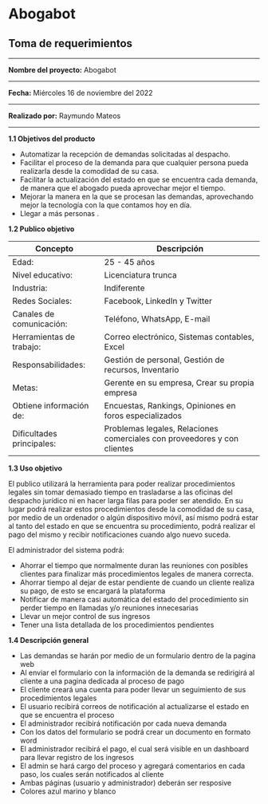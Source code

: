 # Abogabot

## Toma de requerimientos

---

**Nombre del proyecto:** Abogabot

---

**Fecha:** Miércoles 16 de noviembre del 2022

---

**Realizado por:** Raymundo Mateos

---

**1.1 Objetivos del producto**

- Automatizar la recepción de demandas solicitadas al despacho.
- Facilitar el proceso de la demanda para que cualquier persona pueda realizarla desde la comodidad de su casa.
- Facilitar la actualización del estado en que se encuentra cada demanda, de manera que el abogado pueda aprovechar mejor el tiempo.
- Mejorar la manera en la que se procesan las demandas, aprovechando mejor la tecnología con la que contamos hoy en día.
- Llegar a más personas .

**1.2 Publico objetivo**

| Concepto | Descripción |
| --- | --- |
| Edad: | 25 - 45 años |
| Nivel educativo: | Licenciatura trunca |
| Industria: | Indiferente |
| Redes Sociales: | Facebook, LinkedIn y Twitter |
| Canales de comunicación: | Teléfono, WhatsApp, E-mail |
| Herramientas de trabajo: | Correo electrónico, Sistemas contables, Excel |
| Responsabilidades: | Gestión de personal, Gestión de recursos, Inventario |
| Metas: | Gerente en su empresa, Crear su propia empresa |
| Obtiene información de: | Encuestas, Rankings, Opiniones en foros especializados |
| Dificultades principales: | Problemas legales, Relaciones comerciales con proveedores y con clientes |

**1.3 Uso objetivo**

El publico utilizará la herramienta para poder realizar procedimientos legales sin tomar demasiado tiempo en trasladarse a las oficinas del despacho jurídico ni en hacer larga filas para poder ser atendido. En su lugar podrá realizar estos procedimientos desde la comodidad de su casa, por medio de un ordenador o algún dispositivo móvil, así mismo podrá estar al tanto del estado en que se encuentra su procedimiento, podrá realizar el pago del mismo y recibir notificaciones cuando algo nuevo suceda.

El administrador del sistema podrá:

- Ahorrar el tiempo que normalmente duran las reuniones con posibles clientes para finalizar más procedimientos legales de manera correcta.
- Ahorrar tiempo al dejar de estar pendiente de cuando un cliente realiza su pago, de esto se encargará la plataforma
- Notificar de manera casi automática del estado del procedimiento sin perder tiempo en llamadas y/o reuniones innecesarias
- Llevar un mejor control de sus ingresos
- Tener una lista detallada de los procedimientos pendientes

**1.4 Descripción general**

- Las demandas se harán por medio de un formulario dentro de la pagina web
- Al enviar el formulario con la información de la demanda se redirigirá al cliente a una pagina dedicada al proceso de pago
- El cliente creará una cuenta para poder llevar un seguimiento de sus procedimientos legales
- El usuario recibirá correos de notificación al actualizarse el estado en que se encuentra el proceso
- El administrador recibirá notificación por cada nueva demanda
- Con los datos del formulario se podrá crear un documento en formato word
- El administrador recibirá el pago, el cual será visible en un dashboard para llevar registro de los ingresos
- El admin se hará cargo del proceso y agregará comentarios en cada paso, los cuales serán notificados al cliente
- Ambas páginas (usuario y administrador) deberán ser resposive
- Colores azul marino y blanco